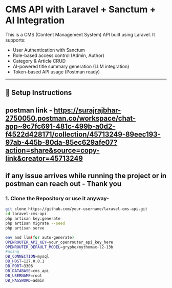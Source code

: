 # CMS API with Laravel + Sanctum + AI Integration

This is a CMS (Content Management System) API built using Laravel. It supports:
- User Authentication with Sanctum
- Role-based access control (Admin, Author)
- Category & Article CRUD
- AI-powered title summary generation (LLM integration)
- Token-based API usage (Postman ready)

---

## 🚀 Setup Instructions
## postman link - https://surajrajbhar-2750050.postman.co/workspace/chat-app~9c7fc691-481c-499b-a0d2-f4522d428171/collection/45713249-89eec193-97ab-445b-80da-85ec629afe07?action=share&source=copy-link&creator=45713249

## if any issue arrives while running the project or in postman can reach out - Thank you
### 1. Clone the Repository or use it anyway-
```bash
git clone https://github.com/your-username/laravel-cms-api.git
cd laravel-cms-api
php artisan key:generate
php artisan migrate --seed
php artisan serve

env and llm(for auto-generate)
OPENROUTER_API_KEY=your_openrouter_api_key_here
OPENROUTER_DEFAULT_MODEL=gryphe/mythomax-l2-13b
#using
DB_CONNECTION=mysql
DB_HOST=127.0.0.1
DB_PORT=3306
DB_DATABASE=cms_api
DB_USERNAME=root
DB_PASSWORD=admin
